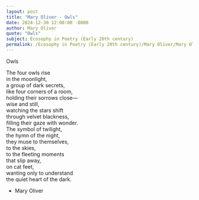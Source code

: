 ```yaml
---
layout: post
title: "Mary Oliver - Owls"
date: 2024-12-30 12:00:00 -0000
author: Mary Oliver
quote: "Owls"
subject: Ecosophy in Poetry (Early 20th century)
permalink: /Ecosophy in Poetry (Early 20th century)/Mary Oliver/Mary Oliver - Owls
---
```


Owls

The four owls rise  
     in the moonlight,  
     a group of dark secrets,  
     like four corners of a room,  
     holding their sorrows close—  
     wise and still,  
     watching the stars shift  
     through velvet blackness,  
     filling their gaze with wonder.  
     The symbol of twilight,  
     the hymn of the night,  
     they muse to themselves,  
     to the skies,  
     to the fleeting moments  
     that slip away,  
     on cat feet,  
     wanting only to understand  
     the quiet heart of the dark.

- Mary Oliver
